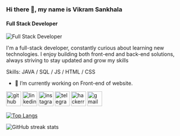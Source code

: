 ### Hi there 👋, my name is Vikram Sankhala
#### Full Stack Developer
![Full Stack Developer](https://drive.google.com/file/d/1Uhap5p0tUC4XrzXybktPt5v8pJwNu9DX/view?usp=sharing)


I'm a full-stack developer, constantly curious about learning new technologies. I enjoy building both front-end and back-end solutions, always striving to stay updated and grow my skills

Skills: JAVA / SQL / JS / HTML / CSS

- 🔭 I’m currently working on Front-end of website. 


[<img src='https://cdn.jsdelivr.net/npm/simple-icons@3.0.1/icons/github.svg' alt='github' height='40'>](https://github.com/viksan21)  [<img src='https://cdn.jsdelivr.net/npm/simple-icons@3.0.1/icons/linkedin.svg' alt='linkedin' height='40'>](https://www.linkedin.com/in/mr-viksan/)  [<img src='https://cdn.jsdelivr.net/npm/simple-icons@3.0.1/icons/instagram.svg' alt='instagram' height='40'>](https://www.instagram.com/mr.viksan/)  [<img src='https://cdn.jsdelivr.net/npm/simple-icons@3.0.1/icons/telegram.svg' alt='telegram' height='40'>](https://t.me/mr_viksan)  [<img src='https://cdn.jsdelivr.net/npm/simple-icons@3.0.1/icons/hackerrank.svg' alt='hackerrank' height='40'>](https://www.hackerrank.com/mr_viksan)  [<img src='https://cdn.jsdelivr.net/npm/simple-icons@3.0.1/icons/gmail.svg' alt='gmail' height='40'>](connect.viksan@gmail.com)  

[![Top Langs](https://github-readme-stats.vercel.app/api/top-langs/?username=viksan21)](https://github.com/anuraghazra/github-readme-stats)

![GitHub streak stats](https://streak-stats.demolab.com/?user=viksan21)  


